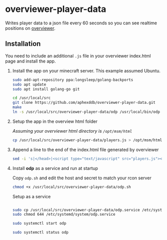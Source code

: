 # overviewer-player-data

Writes player data to a json file every 60 seconds so you can see realtime positions on [overviewer](https://overviewer.org/).

## Installation

You need to include an additional `.js` file in your overviewer index.html page and install the app.

1. Install the app on your minecraft server. This example assumed Ubuntu.

   ```bash
   sudo add-apt-repository ppa:longsleep/golang-backports
   sudo apt update
   sudo apt install golang-go git

   cd /usr/local/src
   git clone https://github.com/aphexddb/overviewer-player-data.git
   make
   ln -s /usr/local/src/overviewer-player-data/odp /usr/local/bin/odp
   ```

2. Setup the app in the overview html folder

   _Assuming your overviewer html directory is `/opt/msm/html`_

   ```bash
   cp /usr/local/src/overviewer-player-data/players.js > /opt/msm/html/players.js
   ```

3. Append a line to the end of the index.html file generated by overviewer

   ```bash
   sed -i 's|</head>|<script type="text/javascript" src="players.js"></script></head>|' /opt/msm/html/index.html
   ```

4. Install **odp** as a service and run at startup

   Copy `odp.sh` and edit the host and secret to match your rcon server

   ```bash
   chmod +x /usr/local/src/overviewer-player-data/odp.sh
   ```

   Setup as a service

   ```bash

   sudo cp /usr/local/src/overviewer-player-data/odp.service /etc/systemd/system/odp.service
   sudo chmod 644 /etc/systemd/system/odp.service

   sudo systemctl start odp

   sudo systemctl status odp
   ```
